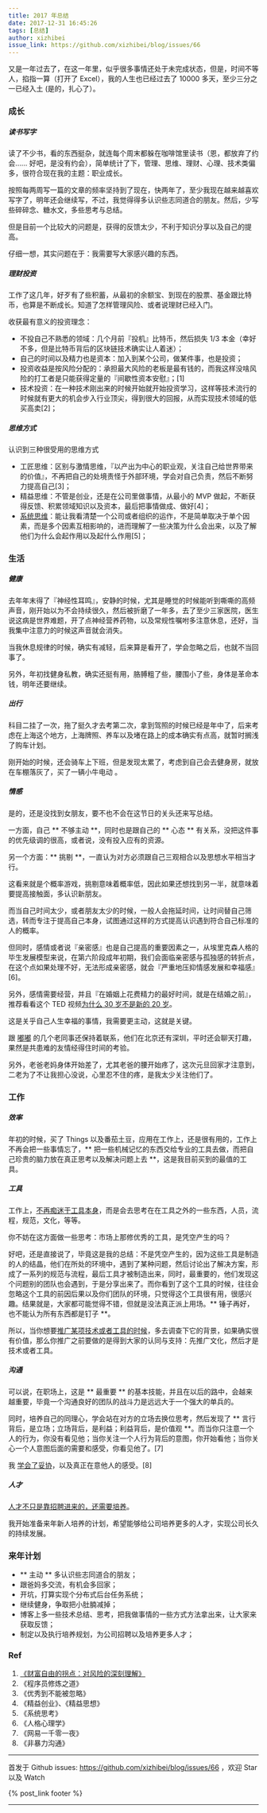 ```yaml
---
title: 2017 年总结
date: 2017-12-31 16:45:26
tags: [总结]
author: xizhibei
issue_link: https://github.com/xizhibei/blog/issues/66
---
```

<!-- en_title: 2017-summary -->

又是一年过去了，在这一年里，似乎很多事情还处于未完成状态，但是，时间不等人，掐指一算（打开了 Excel），我的人生也已经过去了 10000 多天，至少三分之一已经入土 (是的，扎心了）。

<!-- more -->

### 成长
##### 读书写字
读了不少书，看的东西挺杂，就连每个周末都躲在咖啡馆里读书（恩，都放弃了约会…… 好吧，是没有约会），简单统计了下，管理、思维、理财、心理、技术类偏多，很符合现在我的主题：职业成长。

按照每两周写一篇的文章的频率坚持到了现在，快两年了，至少我现在越来越喜欢写字了，明年还会继续写，不过，我觉得得多认识些志同道合的朋友。然后，少写些碎碎念、糖水文，多些思考与总结。

但是目前一个比较大的问题是，获得的反馈太少，不利于知识分享以及自己的提高。

仔细一想，其实问题在于：我需要写大家感兴趣的东西。

##### 理财投资
工作了这几年，好歹有了些积蓄，从最初的余额宝、到现在的股票、基金跟比特币，也算是不断成长。知道了怎样管理风险、或者说理财已经入门。

收获最有意义的投资理念：

- 不投自己不熟悉的领域：几个月前『投机』比特币，然后损失 1/3 本金（幸好不多，但是比特币背后的区块链技术确实让人着迷）；
- 自己的时间以及精力也是资本：加入到某个公司，做某件事，也是投资；
- 投资收益是按风险分配的：承担最大风险的老板是最有钱的，而我这样没啥风险的打工者是只能获得定量的『间歇性资本安慰』；[1]
- 技术投资：在一种技术刚出来的时候开始就开始投资学习，这样等技术流行的时候就有更大的机会步入行业顶尖，得到很大的回报，从而实现技术领域的低买高卖[2]；

##### 思维方式
认识到三种很受用的思维方式

- 工匠思维：区别与激情思维，『以产出为中心的职业观，关注自己给世界带来的价值』，不再把自己的处境责怪于外部环境，学会对自己负责，然后不断努力提高自己[3]；
- 精益思维：不管是创业，还是在公司里做事情，从最小的 MVP 做起，不断获得反馈、积累领域知识以及资本，最后把事情做成、做好[4]；
- [系统思维](https://github.com/xizhibei/blog/issues/65)：能让我看清楚一个公司或者组织的运作，不是简单取决于单个因素，而是多个因素互相影响的，进而理解了一些决策为什么会出来，以及了解他们为什么会起作用以及起什么作用[5]；

### 生活
##### 健康
去年年末得了『神经性耳鸣』，安静的时候，尤其是睡觉的时候能听到嘶嘶的高频声音，刚开始以为不会持续很久，然后被折磨了一年多，去了至少三家医院，医生说这病是世界难题，开了点神经营养药物，以及常规性嘱咐多注意休息，还好，当我集中注意力的时候这声音就会消失。

当我休息规律的时候，确实有减轻，后来算是看开了，学会忽略之后，也就不当回事了。

另外，年初找健身私教，确实还挺有用，胳膊粗了些，腰围小了些，身体是革命本钱，明年还要继续。

##### 出行
科目二挂了一次，拖了挺久才去考第二次，拿到驾照的时候已经是年中了，后来考虑在上海这个地方，上海牌照、养车以及堵在路上的成本确实有点高，就暂时搁浅了购车计划。

刚开始的时候，还会骑车上下班，但是发现太累了，考虑到自己会去健身房，就放在车棚落灰了，买了一辆小牛电动 。

##### 情感
是的，还是没找到女朋友，要不也不会在这节日的关头还来写总结。

一方面，自己 ** 不够主动 **，同时也是跟自己的 ** 心态 ** 有关系，没把这件事的优先级调的很高，或者说，没有投入应有的资源。

另一个方面：** 挑剔 **，一直认为对方必须跟自己三观相合以及思想水平相当才行。

这看来就是个概率游戏，挑剔意味着概率低，因此如果还想找到另一半，就意味着要提高接触面，多认识新朋友。

而当自己时间太少，或者朋友太少的时候，一般人会拖延时间，让时间替自己筛选，转而专注于提高自己本身，试图通过这样的方式提高认识遇到符合自己标准的人的概率。

但同时，感情或者说『亲密感』也是自己提高的重要因素之一，从埃里克森人格的毕生发展模型来说，在第六阶段成年初期，我们会面临亲密感与孤独感的转折点，在这个点如果处理不好，无法形成亲密感，就会『严重地压抑情感发展和幸福感』[6]。

另外，感情需要经营，并且『在婚姻上花费精力的最好时间，就是在结婚之前』，推荐看看这个 TED 视频[为什么 30 岁不是新的 20 岁](https://www.ted.com/talks/meg_jay_why_30_is_not_the_new_20/transcript?language=zh-CN)。

这是关乎自己人生幸福的事情，我需要更主动，这就是关键。

跟 [嘟嘟](https://github.com/xizhibei/blog/issues/59) 的几个老同事还保持着联系，他们在北京还有深圳，平时还会聊天打趣，果然是共患难的友情经得住时间的考验。

另外，老爸老妈身体开始差了，尤其老爸的腰开始疼了，这次元旦回家才注意到，二老为了不让我担心没说，心里忍不住的疼，是我太少关注他们了。

### 工作
##### 效率
年初的时候，买了 Things 以及番茄土豆，应用在工作上，还是很有用的，工作上不再会把一些事情忘了，** 把一些机械记忆的东西交给专业的工具去做，而把自己珍贵的脑力放在真正思考以及解决问题上去 **，这是我目前买到的最值的工具。

##### 工具
工作上，[不再痴迷于工具本身](https://github.com/xizhibei/blog/issues/62)，而是会去思考在在工具之外的一些东西，人员，流程，规范，文化，等等。

你不妨在这方面做一些思考：市场上那修优秀的工具，是凭空产生的吗？

好吧，还是直接说了，毕竟这是我的总结：不是凭空产生的，因为这些工具是制造的人的结晶，他们在所处的环境中，遇到了某种问题，然后讨论出了解决方案，形成了一系列的规范与流程，最后工具才被制造出来，同时，最重要的，他们发现这个问题别的团队也会遇到，于是分享出来了。而你看到了这个工具的时候，往往会忽略这个工具的前因后果以及你们团队的环境，只觉得这个工具很有用，很感兴趣。结果就是，大家都可能觉得不错，但就是没法真正派上用场。** 锤子再好，也不能认为所有东西都是钉子 **。

所以，当你想要[推广某项技术或者工具的时候](https://github.com/xizhibei/blog/issues/48)，多去调查下它的背景，如果确实很有价值，那么你推广之前要做的是得到大家的认同与支持：先推广文化，然后才是技术或者工具。

##### 沟通
可以说，在职场上，这是 ** 最重要 ** 的基本技能，并且在以后的路中，会越来越重要，毕竟一个沟通良好的团队的战斗力是远远大于一个强大的单兵的。

同时，培养自己的同理心，学会站在对方的立场去换位思考，然后发现了 ** 言行背后，是立场；立场背后，是利益；利益背后，是价值观 **。而当你只注意一个人的行为，你没有看见他；当你关注一个人行为背后的意图，你开始看他；当你关心一个人意图后面的需要和感受，你看见他了。[7]

我 [学会了妥协](https://github.com/xizhibei/blog/issues/58)，以及真正在意他人的感受。[8]

##### 人才
[人才不只是靠招聘进来的，还需要培养](https://github.com/xizhibei/blog/issues/63)。

我开始准备来年新人培养的计划，希望能够给公司培养更多的人才，实现公司长久的持续发展。


### 来年计划

- ** 主动 ** 多认识些志同道合的朋友；
- 跟爸妈多交流，有机会多回家；
- 开坑，打算实现个分布式后台任务系统；
- 继续健身，争取把小肚腩减掉；
- 博客上多一些技术总结、思考，把我做事情的一些方式方法拿出来，让大家来获取反馈；
- 制定以及执行培养规划，为公司招聘以及培养更多人才；


### Ref
1. [《财富自由的拐点：对风险的深刻理解》](https://mp.weixin.qq.com/s/BwI0FHFwx0-zYvQILnxk2w)
1. 《程序员修炼之道》
1. 《优秀到不能被忽略》
1. 《精益创业》、《精益思想》
1. 《系统思考》
1. 《人格心理学》
1. 《网易一千零一夜》
1. 《非暴力沟通》



***
首发于 Github issues: https://github.com/xizhibei/blog/issues/66 ，欢迎 Star 以及 Watch

{% post_link footer %}
***